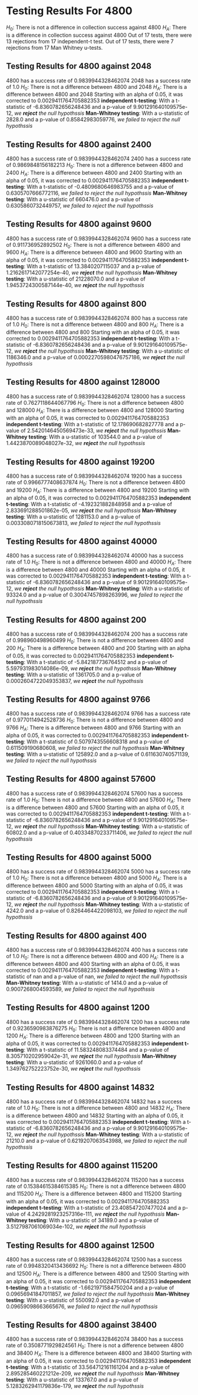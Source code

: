 # Testing Results For 4800 
$H_{0}$: There is not a difference in collection success against 4800 
$H_{A}$: There is a difference in collection success against 4800
Out of 17 tests, there were 13 rejections from 17 independent-t test.
Out of 17 tests, there were 7 rejections from 17 Man Whitney u-tests.
## Testing Results for 4800 against 2048 
4800 has a success rate of 0.9839944328462074
2048 has a success rate of 1.0
$H_{0}$: There is not a difference between 4800 and 2048
$H_{A}$: There is a difference between 4800 and 2048
Starting with an alpha of 0.05, it was corrected to 0.0029411764705882353
__independent t-testing__: With a t-statistic of -6.8360782656248436 and a p-value of 9.901291640109575e-12, _we **reject** the null hypothssis_
__Man-Whitney testing__: With a u-statistic of 2828.0 and a p-value of 0.85842983059776, _we failed to reject the null hypothssis_
## Testing Results for 4800 against 2400 
4800 has a success rate of 0.9839944328462074
2400 has a success rate of 0.9869848156182213
$H_{0}$: There is not a difference between 4800 and 2400
$H_{A}$: There is a difference between 4800 and 2400
Starting with an alpha of 0.05, it was corrected to 0.0029411764705882353
__independent t-testing__: With a t-statistic of -0.4809680646983755 and a p-value of 0.6305707666772116, _we failed to reject the null hypothssis_
__Man-Whitney testing__: With a u-statistic of 660476.0 and a p-value of 0.6305860732449757, _we failed to reject the null hypothssis_
## Testing Results for 4800 against 9600 
4800 has a success rate of 0.9839944328462074
9600 has a success rate of 0.911736952892502
$H_{0}$: There is not a difference between 4800 and 9600
$H_{A}$: There is a difference between 4800 and 9600
Starting with an alpha of 0.05, it was corrected to 0.0029411764705882353
__independent t-testing__: With a t-statistic of 13.3840207115037 and a p-value of 1.2162617142077254e-40, _we **reject** the null hypothssis_
__Man-Whitney testing__: With a u-statistic of 21228070.0 and a p-value of 1.9453724300587144e-40, _we **reject** the null hypothssis_
## Testing Results for 4800 against 800 
4800 has a success rate of 0.9839944328462074
800 has a success rate of 1.0
$H_{0}$: There is not a difference between 4800 and 800
$H_{A}$: There is a difference between 4800 and 800
Starting with an alpha of 0.05, it was corrected to 0.0029411764705882353
__independent t-testing__: With a t-statistic of -6.8360782656248436 and a p-value of 9.901291640109575e-12, _we **reject** the null hypothssis_
__Man-Whitney testing__: With a u-statistic of 1186346.0 and a p-value of 0.00022705980476757186, _we **reject** the null hypothssis_
## Testing Results for 4800 against 128000 
4800 has a success rate of 0.9839944328462074
128000 has a success rate of 0.7627118644067796
$H_{0}$: There is not a difference between 4800 and 128000
$H_{A}$: There is a difference between 4800 and 128000
Starting with an alpha of 0.05, it was corrected to 0.0029411764705882353
__independent t-testing__: With a t-statistic of 12.178690682827778 and a p-value of 2.5420146450569473e-33, _we **reject** the null hypothssis_
__Man-Whitney testing__: With a u-statistic of 103544.0 and a p-value of 1.4423870089048027e-32, _we **reject** the null hypothssis_
## Testing Results for 4800 against 19200 
4800 has a success rate of 0.9839944328462074
19200 has a success rate of 0.9966777408637874
$H_{0}$: There is not a difference between 4800 and 19200
$H_{A}$: There is a difference between 4800 and 19200
Starting with an alpha of 0.05, it was corrected to 0.0029411764705882353
__independent t-testing__: With a t-statistic of -4.192321882848958 and a p-value of 2.833691288501862e-05, _we **reject** the null hypothssis_
__Man-Whitney testing__: With a u-statistic of 1281153.0 and a p-value of 0.0033080718150673813, _we failed to reject the null hypothssis_
## Testing Results for 4800 against 40000 
4800 has a success rate of 0.9839944328462074
40000 has a success rate of 1.0
$H_{0}$: There is not a difference between 4800 and 40000
$H_{A}$: There is a difference between 4800 and 40000
Starting with an alpha of 0.05, it was corrected to 0.0029411764705882353
__independent t-testing__: With a t-statistic of -6.8360782656248436 and a p-value of 9.901291640109575e-12, _we **reject** the null hypothssis_
__Man-Whitney testing__: With a u-statistic of 93324.0 and a p-value of 0.30047457898263996, _we failed to reject the null hypothssis_
## Testing Results for 4800 against 200 
4800 has a success rate of 0.9839944328462074
200 has a success rate of 0.998960498960499
$H_{0}$: There is not a difference between 4800 and 200
$H_{A}$: There is a difference between 4800 and 200
Starting with an alpha of 0.05, it was corrected to 0.0029411764705882353
__independent t-testing__: With a t-statistic of -5.842187736764512 and a p-value of 5.597931983014086e-09, _we **reject** the null hypothssis_
__Man-Whitney testing__: With a u-statistic of 1361705.0 and a p-value of 0.0002604722049353837, _we **reject** the null hypothssis_
## Testing Results for 4800 against 9766 
4800 has a success rate of 0.9839944328462074
9766 has a success rate of 0.9770114942528736
$H_{0}$: There is not a difference between 4800 and 9766
$H_{A}$: There is a difference between 4800 and 9766
Starting with an alpha of 0.05, it was corrected to 0.0029411764705882353
__independent t-testing__: With a t-statistic of 0.5079743556608318 and a p-value of 0.611509190680608, _we failed to reject the null hypothssis_
__Man-Whitney testing__: With a u-statistic of 125892.0 and a p-value of 0.611630740571139, _we failed to reject the null hypothssis_
## Testing Results for 4800 against 57600 
4800 has a success rate of 0.9839944328462074
57600 has a success rate of 1.0
$H_{0}$: There is not a difference between 4800 and 57600
$H_{A}$: There is a difference between 4800 and 57600
Starting with an alpha of 0.05, it was corrected to 0.0029411764705882353
__independent t-testing__: With a t-statistic of -6.8360782656248436 and a p-value of 9.901291640109575e-12, _we **reject** the null hypothssis_
__Man-Whitney testing__: With a u-statistic of 60802.0 and a p-value of 0.40334870233711406, _we failed to reject the null hypothssis_
## Testing Results for 4800 against 5000 
4800 has a success rate of 0.9839944328462074
5000 has a success rate of 1.0
$H_{0}$: There is not a difference between 4800 and 5000
$H_{A}$: There is a difference between 4800 and 5000
Starting with an alpha of 0.05, it was corrected to 0.0029411764705882353
__independent t-testing__: With a t-statistic of -6.8360782656248436 and a p-value of 9.901291640109575e-12, _we **reject** the null hypothssis_
__Man-Whitney testing__: With a u-statistic of 4242.0 and a p-value of 0.8264464422098103, _we failed to reject the null hypothssis_
## Testing Results for 4800 against 400 
4800 has a success rate of 0.9839944328462074
400 has a success rate of 1.0
$H_{0}$: There is not a difference between 4800 and 400
$H_{A}$: There is a difference between 4800 and 400
Starting with an alpha of 0.05, it was corrected to 0.0029411764705882353
__independent t-testing__: With a t-statistic of nan and a p-value of nan, _we failed to reject the null hypothssis_
__Man-Whitney testing__: With a u-statistic of 1414.0 and a p-value of 0.9007268004593589, _we failed to reject the null hypothssis_
## Testing Results for 4800 against 1200 
4800 has a success rate of 0.9839944328462074
1200 has a success rate of 0.9236590983876275
$H_{0}$: There is not a difference between 4800 and 1200
$H_{A}$: There is a difference between 4800 and 1200
Starting with an alpha of 0.05, it was corrected to 0.0029411764705882353
__independent t-testing__: With a t-statistic of 11.583248083374484 and a p-value of 8.305710202959042e-31, _we **reject** the null hypothssis_
__Man-Whitney testing__: With a u-statistic of 9261060.0 and a p-value of 1.349762752223752e-30, _we **reject** the null hypothssis_
## Testing Results for 4800 against 14832 
4800 has a success rate of 0.9839944328462074
14832 has a success rate of 1.0
$H_{0}$: There is not a difference between 4800 and 14832
$H_{A}$: There is a difference between 4800 and 14832
Starting with an alpha of 0.05, it was corrected to 0.0029411764705882353
__independent t-testing__: With a t-statistic of -6.8360782656248436 and a p-value of 9.901291640109575e-12, _we **reject** the null hypothssis_
__Man-Whitney testing__: With a u-statistic of 21210.0 and a p-value of 0.6219207063543988, _we failed to reject the null hypothssis_
## Testing Results for 4800 against 115200 
4800 has a success rate of 0.9839944328462074
115200 has a success rate of 0.15384615384615385
$H_{0}$: There is not a difference between 4800 and 115200
$H_{A}$: There is a difference between 4800 and 115200
Starting with an alpha of 0.05, it was corrected to 0.0029411764705882353
__independent t-testing__: With a t-statistic of 23.408547207477024 and a p-value of 4.2429281923257316e-111, _we **reject** the null hypothssis_
__Man-Whitney testing__: With a u-statistic of 34189.0 and a p-value of 3.5127987061069034e-102, _we **reject** the null hypothssis_
## Testing Results for 4800 against 12500 
4800 has a success rate of 0.9839944328462074
12500 has a success rate of 0.9948320413436692
$H_{0}$: There is not a difference between 4800 and 12500
$H_{A}$: There is a difference between 4800 and 12500
Starting with an alpha of 0.05, it was corrected to 0.0029411764705882353
__independent t-testing__: With a t-statistic of -1.6621971584750204 and a p-value of 0.09656941847011857, _we failed to reject the null hypothssis_
__Man-Whitney testing__: With a u-statistic of 550092.0 and a p-value of 0.09659098663665676, _we failed to reject the null hypothssis_
## Testing Results for 4800 against 38400 
4800 has a success rate of 0.9839944328462074
38400 has a success rate of 0.3508771929824561
$H_{0}$: There is not a difference between 4800 and 38400
$H_{A}$: There is a difference between 4800 and 38400
Starting with an alpha of 0.05, it was corrected to 0.0029411764705882353
__independent t-testing__: With a t-statistic of 33.564712161161204 and a p-value of 2.895285460221212e-209, _we **reject** the null hypothssis_
__Man-Whitney testing__: With a u-statistic of 133767.0 and a p-value of 5.1283262941179836e-179, _we **reject** the null hypothssis_

